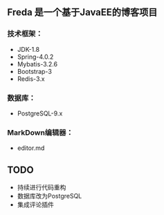 ## Freda 是一个基于JavaEE的博客项目

### 技术框架：
- JDK-1.8 
- Spring-4.0.2
- Mybatis-3.2.6
- Bootstrap-3
- Redis-3.x

### 数据库：
- PostgreSQL-9.x

### MarkDown编辑器：
- editor.md

## TODO
- 持续进行代码重构
- 数据库改为PostgreSQL
- 集成评论插件
